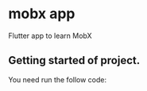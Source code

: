 # mobx app

Flutter app to learn MobX

## Getting started of project.
You need run the follow code:


